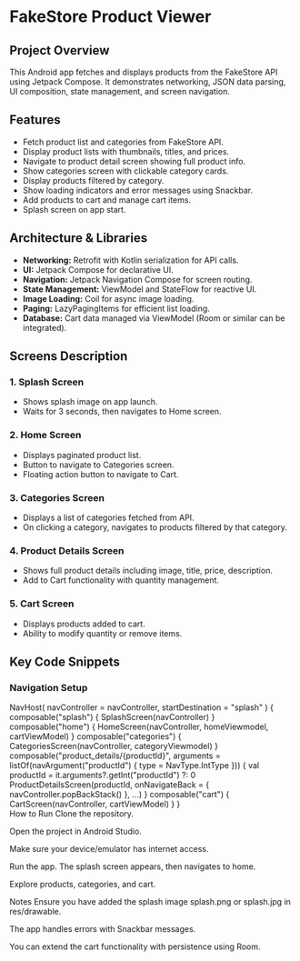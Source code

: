 # FakeStore Product Viewer

## Project Overview

This Android app fetches and displays products from the FakeStore API using Jetpack Compose. It demonstrates networking, JSON data parsing, UI composition, state management, and screen navigation.

## Features

- Fetch product list and categories from FakeStore API.
- Display product lists with thumbnails, titles, and prices.
- Navigate to product detail screen showing full product info.
- Show categories screen with clickable category cards.
- Display products filtered by category.
- Show loading indicators and error messages using Snackbar.
- Add products to cart and manage cart items.
- Splash screen on app start.

## Architecture & Libraries

- **Networking:** Retrofit with Kotlin serialization for API calls.
- **UI:** Jetpack Compose for declarative UI.
- **Navigation:** Jetpack Navigation Compose for screen routing.
- **State Management:** ViewModel and StateFlow for reactive UI.
- **Image Loading:** Coil for async image loading.
- **Paging:** LazyPagingItems for efficient list loading.
- **Database:** Cart data managed via ViewModel (Room or similar can be integrated).

## Screens Description

### 1. Splash Screen
- Shows splash image on app launch.
- Waits for 3 seconds, then navigates to Home screen.

### 2. Home Screen
- Displays paginated product list.
- Button to navigate to Categories screen.
- Floating action button to navigate to Cart.

### 3. Categories Screen
- Displays a list of categories fetched from API.
- On clicking a category, navigates to products filtered by that category.

### 4. Product Details Screen
- Shows full product details including image, title, price, description.
- Add to Cart functionality with quantity management.

### 5. Cart Screen
- Displays products added to cart.
- Ability to modify quantity or remove items.

## Key Code Snippets

### Navigation Setup

NavHost(
    navController = navController,
    startDestination = "splash"
) {
    composable("splash") { SplashScreen(navController) }
    composable("home") { HomeScreen(navController, homeViewmodel, cartViewModel) }
    composable("categories") { CategoriesScreen(navController, categoryViewmodel) }
    composable("product_details/{productId}", arguments = listOf(navArgument("productId") { type = NavType.IntType })) {
        val productId = it.arguments?.getInt("productId") ?: 0
        ProductDetailsScreen(productId, onNavigateBack = { navController.popBackStack() }, ...)
    }
    composable("cart") { CartScreen(navController, cartViewModel) }
}  
How to Run
Clone the repository.

Open the project in Android Studio.

Make sure your device/emulator has internet access.

Run the app. The splash screen appears, then navigates to home.

Explore products, categories, and cart.

Notes
Ensure you have added the splash image splash.png or splash.jpg in res/drawable.

The app handles errors with Snackbar messages.

You can extend the cart functionality with persistence using Room.


